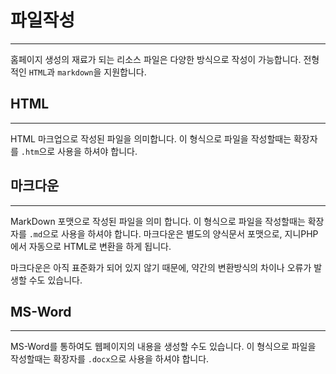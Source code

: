 # 파일작성
---
홈페이지 생성의 재료가 되는 리소스 파일은 다양한 방식으로 작성이 가능합니다. 
전형적인 `HTML`과 `markdown`을 지원합니다. 

## HTML
---
HTML 마크업으로 작성된 파일을 의미합니다. 이 형식으로 파일을 작성할때는 확장자를 `.htm`으로 사용을 하셔야 합니다.

## 마크다운
---
MarkDown 포맷으로 작성된 파일을 의미 합니다. 이 형식으로 파일을 작성할때는 확장자를 `.md`으로 사용을 하셔야 합니다.
마크다운은 별도의 양식문서 포맷으로, 지니PHP에서 자동으로 HTML로 변환을 하게 됩니다.

마크다운은 아직 표준화가 되어 있지 않기 때문에, 약간의 변환방식의 차이나 오류가 발생할 수도 있습니다.

## MS-Word
---
MS-Word를 통하여도 웹페이지의 내용을 생성할 수도 있습니다. 이 형식으로 파일을 작성할때는 확장자를 `.docx`으로 사용을 하셔야 합니다.